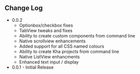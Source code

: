 Change Log
---------
* 0.0.2
  * Optionbox/checkbox fixes
  * TabView tweaks and fixes
  * Ability to create custom components from command line
  * Native scrollview enhancements
  * Added support for all CSS named colours
  * Ability to create Kha projects from command line
  * Native ListView enhancments
  * Enhanced text input / display
* 0.0.1 - Initial Release
